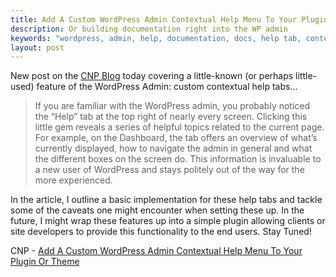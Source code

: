 ```yaml
---
title: Add A Custom WordPress Admin Contextual Help Menu To Your Plugin Or Theme
description: Or building documentation right into the WP admin
keywords: "wordpress, admin, help, documentation, docs, help tab, contextual help, wordpress admin, WP_Screen, add_help_tab, set_help_sidebar"
layout: post
---
```


New post on the [CNP Blog][cnp] today covering a little-known (or perhaps little-used) feature of the WordPress Admin: custom contextual help tabs...

> If you are familiar with the WordPress admin, you probably noticed the “Help” tab at the top right of nearly every screen. Clicking this little gem reveals a series of helpful topics related to the current page. For example, on the Dashboard, the tab offers an overview of what’s currently displayed, how to navigate the admin in general and what the different boxes on the screen do. This information is invaluable to a new user of WordPress and stays politely out of the way for the more experienced.

In the article, I outline a basic implementation for these help tabs and tackle some of the caveats one might encounter when setting these up. In the future, I might wrap these features up into a simple plugin allowing clients or site developers to provide this functionality to the end users. Stay Tuned!

CNP - [Add A Custom WordPress Admin Contextual Help Menu To Your Plugin Or Theme][post]

[cnp]:  http://www.clarknikdelpowell.com/blog/
[post]: https://cnpagency.com/blog/add-a-custom-wordpress-admin-contextual-help-menu-to-your-plugin-or-theme/

